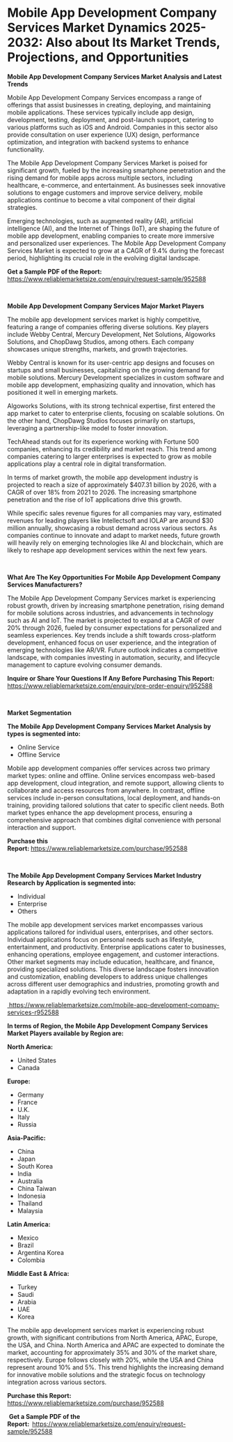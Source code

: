 <p><h1>Mobile App Development Company Services Market Dynamics 2025-2032: Also about Its Market Trends, Projections, and Opportunities</h1></p><p><strong>Mobile App Development Company Services Market Analysis and Latest Trends</strong></p>
<p><p>Mobile App Development Company Services encompass a range of offerings that assist businesses in creating, deploying, and maintaining mobile applications. These services typically include app design, development, testing, deployment, and post-launch support, catering to various platforms such as iOS and Android. Companies in this sector also provide consultation on user experience (UX) design, performance optimization, and integration with backend systems to enhance functionality.</p><p>The Mobile App Development Company Services Market is poised for significant growth, fueled by the increasing smartphone penetration and the rising demand for mobile apps across multiple sectors, including healthcare, e-commerce, and entertainment. As businesses seek innovative solutions to engage customers and improve service delivery, mobile applications continue to become a vital component of their digital strategies. </p><p>Emerging technologies, such as augmented reality (AR), artificial intelligence (AI), and the Internet of Things (IoT), are shaping the future of mobile app development, enabling companies to create more immersive and personalized user experiences. The Mobile App Development Company Services Market is expected to grow at a CAGR of 9.4% during the forecast period, highlighting its crucial role in the evolving digital landscape.</p></p>
<p><strong>Get a Sample PDF of the Report:&nbsp;</strong> <a href="https://www.reliablemarketsize.com/enquiry/request-sample/952588?utm_campaign=2626&utm_medium=2&utm_source=Github&utm_content=ia&utm_term=18042025&utm_id=mobile-app-development-company-services">https://www.reliablemarketsize.com/enquiry/request-sample/952588</a></p>
<p>&nbsp;</p>
<p><strong>Mobile App Development Company Services Major Market Players</strong></p>
<p><p>The mobile app development services market is highly competitive, featuring a range of companies offering diverse solutions. Key players include Webby Central, Mercury Development, Net Solutions, Algoworks Solutions, and ChopDawg Studios, among others. Each company showcases unique strengths, markets, and growth trajectories.</p><p>Webby Central is known for its user-centric app designs and focuses on startups and small businesses, capitalizing on the growing demand for mobile solutions. Mercury Development specializes in custom software and mobile app development, emphasizing quality and innovation, which has positioned it well in emerging markets.</p><p>Algoworks Solutions, with its strong technical expertise, first entered the app market to cater to enterprise clients, focusing on scalable solutions. On the other hand, ChopDawg Studios focuses primarily on startups, leveraging a partnership-like model to foster innovation. </p><p>TechAhead stands out for its experience working with Fortune 500 companies, enhancing its credibility and market reach. This trend among companies catering to larger enterprises is expected to grow as mobile applications play a central role in digital transformation.</p><p>In terms of market growth, the mobile app development industry is projected to reach a size of approximately $407.31 billion by 2026, with a CAGR of over 18% from 2021 to 2026. The increasing smartphone penetration and the rise of IoT applications drive this growth.</p><p>While specific sales revenue figures for all companies may vary, estimated revenues for leading players like Intellectsoft and IOLAP are around $30 million annually, showcasing a robust demand across various sectors. As companies continue to innovate and adapt to market needs, future growth will heavily rely on emerging technologies like AI and blockchain, which are likely to reshape app development services within the next few years.</p></p>
<p>&nbsp;</p>
<p><strong>What Are The Key Opportunities For Mobile App Development Company Services Manufacturers?</strong></p>
<p><p>The Mobile App Development Company Services market is experiencing robust growth, driven by increasing smartphone penetration, rising demand for mobile solutions across industries, and advancements in technology such as AI and IoT. The market is projected to expand at a CAGR of over 20% through 2026, fueled by consumer expectations for personalized and seamless experiences. Key trends include a shift towards cross-platform development, enhanced focus on user experience, and the integration of emerging technologies like AR/VR. Future outlook indicates a competitive landscape, with companies investing in automation, security, and lifecycle management to capture evolving consumer demands.</p></p>
<p><strong>Inquire or Share Your Questions If Any Before Purchasing This Report:</strong> <a href="https://www.reliablemarketsize.com/enquiry/pre-order-enquiry/952588?utm_campaign=2626&utm_medium=2&utm_source=Github&utm_content=ia&utm_term=18042025&utm_id=mobile-app-development-company-services">https://www.reliablemarketsize.com/enquiry/pre-order-enquiry/952588</a></p>
<p>&nbsp;</p>
<p><strong>Market Segmentation</strong></p>
<p><strong>The Mobile App Development Company Services Market Analysis by types is segmented into:</strong></p>
<p><ul><li>Online Service</li><li>Offline Service</li></ul></p>
<p><p>Mobile app development companies offer services across two primary market types: online and offline. Online services encompass web-based app development, cloud integration, and remote support, allowing clients to collaborate and access resources from anywhere. In contrast, offline services include in-person consultations, local deployment, and hands-on training, providing tailored solutions that cater to specific client needs. Both market types enhance the app development process, ensuring a comprehensive approach that combines digital convenience with personal interaction and support.</p></p>
<p><strong>Purchase this Report:&nbsp;</strong><a href="https://www.reliablemarketsize.com/purchase/952588?utm_campaign=2626&utm_medium=2&utm_source=Github&utm_content=ia&utm_term=18042025&utm_id=mobile-app-development-company-services">https://www.reliablemarketsize.com/purchase/952588</a></p>
<p>&nbsp;</p>
<p><strong>The Mobile App Development Company Services Market Industry Research by Application is segmented into:</strong></p>
<p><ul><li>Individual</li><li>Enterprise</li><li>Others</li></ul></p>
<p><p>The mobile app development services market encompasses various applications tailored for individual users, enterprises, and other sectors. Individual applications focus on personal needs such as lifestyle, entertainment, and productivity. Enterprise applications cater to businesses, enhancing operations, employee engagement, and customer interactions. Other market segments may include education, healthcare, and finance, providing specialized solutions. This diverse landscape fosters innovation and customization, enabling developers to address unique challenges across different user demographics and industries, promoting growth and adaptation in a rapidly evolving tech environment.</p></p>
<p><a href="https://www.reliablemarketsize.com/mobile-app-development-company-services-r952588?utm_campaign=2626&utm_medium=2&utm_source=Github&utm_content=ia&utm_term=18042025&utm_id=mobile-app-development-company-services">&nbsp;https://www.reliablemarketsize.com/mobile-app-development-company-services-r952588</a></p>
<p><strong>In terms of Region, the Mobile App Development Company Services Market Players available by Region are:</strong></p>
<p>
    <p> <strong> North America: </strong>
        <ul>
            <li>United States</li>
            <li>Canada</li>
        </ul>
        </p> 
    <p> <strong> Europe: </strong>
        <ul>
            <li>Germany</li>
            <li>France</li>
            <li>U.K.</li>
            <li>Italy</li>
            <li>Russia</li>
        </ul>
        </p> 
    <p> <strong> Asia-Pacific: </strong>
        <ul>
            <li>China</li>
            <li>Japan</li>
            <li>South Korea</li>
            <li>India</li>
            <li>Australia</li>
            <li>China Taiwan</li>
            <li>Indonesia</li>
            <li>Thailand</li>
            <li>Malaysia</li>
        </ul>
        </p> 
    <p> <strong> Latin America: </strong>
        <ul>
            <li>Mexico</li>
            <li>Brazil</li>
            <li>Argentina Korea</li>
            <li>Colombia</li>
        </ul>
        </p> 
    <p> <strong> Middle East & Africa: </strong>
        <ul>
            <li>Turkey</li>
            <li>Saudi</li>
            <li>Arabia</li>
            <li>UAE</li>
            <li>Korea</li>
        </ul>
    </p>
    </p>
<p><p>The mobile app development services market is experiencing robust growth, with significant contributions from North America, APAC, Europe, the USA, and China. North America and APAC are expected to dominate the market, accounting for approximately 35% and 30% of the market share, respectively. Europe follows closely with 20%, while the USA and China represent around 10% and 5%. This trend highlights the increasing demand for innovative mobile solutions and the strategic focus on technology integration across various sectors.</p></p>
<p><strong>Purchase this Report: </strong><a href="https://www.reliablemarketsize.com/purchase/952588?utm_campaign=2626&utm_medium=2&utm_source=Github&utm_content=ia&utm_term=18042025&utm_id=mobile-app-development-company-services">https://www.reliablemarketsize.com/purchase/952588</a></p>
<p>&nbsp;<strong>Get a Sample PDF of the Report:&nbsp;&nbsp;</strong><a href="https://www.reliablemarketsize.com/enquiry/request-sample/952588?utm_campaign=2626&utm_medium=2&utm_source=Github&utm_content=ia&utm_term=18042025&utm_id=mobile-app-development-company-services">https://www.reliablemarketsize.com/enquiry/request-sample/952588</a></p>
<p><strong></strong></p>
<p><p></p><p></p><p></p></p>